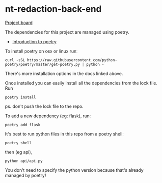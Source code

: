 # nt-redaction-back-end

[Project board](https://github.com/NathOrmond/nt-redaction-back-end/projects/2)

The dependencies for this project are managed using poetry. 
- [Introduction to poetry](https://python-poetry.org/docs/)
  
To install poetry on osx or linux run:
```
curl -sSL https://raw.githubusercontent.com/python-poetry/poetry/master/get-poetry.py | python -
```

There's more installation options in the docs linked above.

Once installed you can easily install all the dependencies from the lock file. Run
```
poetry install
```
ps. don't push the lock file to the repo.

To add a new dependency (eg: flask), run:
```
poetry add flask
```

It's best to run python files in this repo from a poetry shell:
```
poetry shell
```
then (eg api), 
```
python api/api.py
```
You don't need to specify the python version because that's already managed by poetry!


